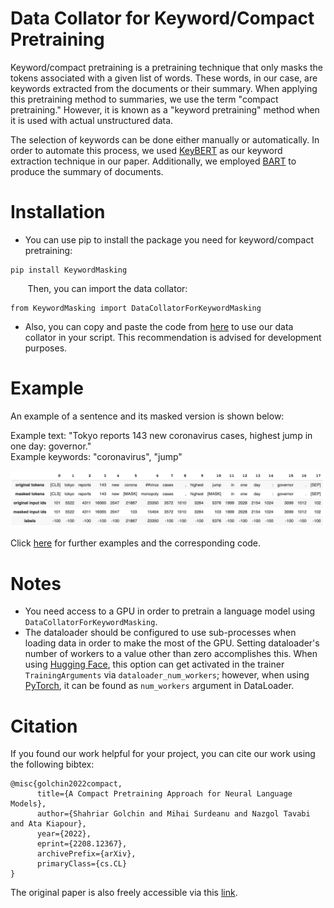 # Data Collator for Keyword/Compact Pretraining
Keyword/compact pretraining is a pretraining technique that only masks the tokens associated with a given list of words. These words, in our case, are keywords extracted from the documents or their summary. When applying this pretraining method to summaries, we use the term "compact pretraining." However, it is known as a "keyword pretraining" method when it is used with actual unstructured data.

The selection of keywords can be done either manually or automatically. In order to automate this process, we used [KeyBERT](https://github.com/MaartenGr/KeyBERT) as our keyword extraction technique in our paper. Additionally, we employed [BART](https://arxiv.org/abs/1910.13461) to produce the summary of documents.

# Installation
* You can use pip to install the package you need for keyword/compact pretraining:

```
pip install KeywordMasking
```

&nbsp;&nbsp;&nbsp;&nbsp;&nbsp;&nbsp;&nbsp;Then, you can import the data collator:

```
from KeywordMasking import DataCollatorForKeywordMasking
```

* Also, you can copy and paste the code from [here](https://github.com/shahriargolchin/compact-pretraining/tree/main/keyword-pretraining-code) to use our data collator in your script. This recommendation is advised for development purposes.

# Example
An example of a sentence and its masked version is shown below:

<p>Example text: "Tokyo reports 143 new coronavirus cases, highest jump in one day: governor."<br>
Example keywords: "coronavirus", "jump"</p>

![alt text](example_image.png)

Click [here](https://github.com/shahriargolchin/compact-pretraining/tree/main/examples) for further examples and the corresponding code.

# Notes
* You need access to a GPU in order to pretrain a language model using `DataCollatorForKeywordMasking`.
* The dataloader should be configured to use sub-processes when loading data in order to make the most of the GPU. Setting dataloader's number of workers to a value other than zero accomplishes this. When using [Hugging Face](https://huggingface.co/docs/transformers/main_classes/trainer), this option can get activated in the trainer `TrainingArguments` via `dataloader_num_workers`; however, when using [PyTorch](https://pytorch.org/docs/stable/data.html), it can be found as `num_workers` argument in DataLoader.

# Citation
If you found our work helpful for your project, you can cite our work using the following bibtex:
```
@misc{golchin2022compact,
      title={A Compact Pretraining Approach for Neural Language Models}, 
      author={Shahriar Golchin and Mihai Surdeanu and Nazgol Tavabi and Ata Kiapour},
      year={2022},
      eprint={2208.12367},
      archivePrefix={arXiv},
      primaryClass={cs.CL}
}
```

The original paper is also freely accessible via this [link](https://arxiv.org/abs/2208.12367).

